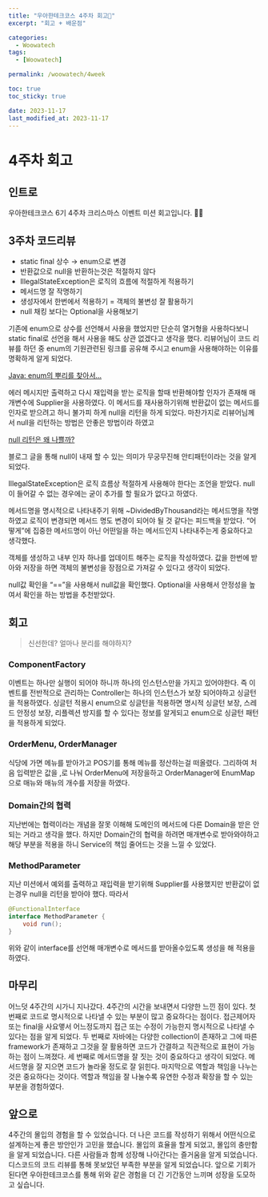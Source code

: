 ```yaml
---
title: "우아한테크코스 4주차 회고🎱"
excerpt: "회고 + 배운점"

categories:
  - Woowatech
tags:
  - [Woowatech]

permalink: /woowatech/4week

toc: true
toc_sticky: true

date: 2023-11-17
last_modified_at: 2023-11-17
---
```

# 4주차 회고

## 인트로

우아한테크코스 6기 4주차 크리스마스 이벤트 미션 회고입니다. 🎄🎁

## 3주차 코드리뷰

- static final 상수 → enum으로 변경
- 반환값으로 null을 반환하는것은 적절하지 않다
- IllegalStateException은 로직의 흐름에 적절하게 적용하기
- 메서드명 잘 작명하기
- 생성자에서 한번에서 적용하기  = 객체의 불변성 잘 활용하기
- null 채킹 보다는 Optional을 사용해보기

기존에 enum으로 상수를 선언해서 사용을 했었지만 단순히 열거형을 사용하다보니 static final로 선언을 해서 사용을 해도 상관 없겠다고 생각을 했다. 리뷰어님이 코드 리뷰를 하던 중 enum의 기원관련된 링크를 공유해 주시고 enum을 사용해야하는 이유를 명확하게 알게 되었다.

[Java: enum의 뿌리를 찾아서...](https://www.nextree.co.kr/p11686/)

에러 메시지만 출력하고 다시 재입력을 받는 로직을 할때 반환해야할 인자가 존재해 매개변수에 Supplier<T>을 사용하였다.  이 메서드를 재사용하기위해 반환값이 없는 메서드를 인자로 받으려고 하니 불가피 하게 null을 리턴을 하게 되었다. 마찬가지로 리뷰어님께서 null을 리턴하는 방법은 안좋은 방법이라 하였고 

[null 리턴은 왜 나쁠까?](https://toss.tech/article/engineering-note-2)

블로그 글을 통해 null이 내재 할 수 있는 의미가 무궁무진해 안티패턴이라는 것을 알게 되었다. 

IllegalStateException은 로직 흐름상  적절하게 사용해야 한다는 조언을 받았다. null이 들어갈 수 없는 경우에는 굳이 추가를 할 필요가 없다고 하였다. 

메서드명을 명시적으로 나타내주기 위해 ~DividedByThousand라는 메서드명을 작명하였고 로직이 변경되면 메서드 명도 변경이 되어야 될 것 같다는 피드백을 받았다.  “어떻게”에 집중한 메서드명이 아닌 어떤일을 하는 메서드인지 나타내주는게 중요하다고 생각했다.

객체를 생성하고 내부 인자 하나를 업데이트 해주는 로직을 작성하였다.  값을 한번에 받아와 저장을 하면 객체의 불변성을 장점으로 가져갈 수 있다고 생각이 되었다.

null값 확인을 “==”을 사용해서 null값을 확인했다. Optional을 사용해서 안정성을 높여서 확인을 하는 방법을 추천받았다.

## 회고

> 신선한데? 얼마나 분리를 해야하지?
> 

### ComponentFactory

이벤트는 하나만 실행이 되어야 하니까 하나의 인스턴스만을 가지고 있어야한다.  즉 이벤트를 전반적으로 관리하는 Controller는 하나의 인스턴스가 보장 되어야하고 싱글턴을 적용하였다.  싱글턴 적용시 enum으로 싱글턴을 적용하면 명시적 싱글턴 보장, 스레드 안정성 보장, 리플렉션 방지를 할 수 있다는 정보를 알게되고 enum으로 싱글턴 패턴을 적용하게 되었다.

### OrderMenu, OrderManager

식당에 가면 메뉴를 받아가고 POS기를 통해 메뉴를 정산하는걸 떠올렸다. 그리하여 처음 입력받은 값을 ,로 나눠 OrderMenu에 저장을하고 OrderManager에 EnumMap으로 매뉴와 매뉴의 개수를 저장을 하였다. 

### Domain간의 협력

지난번에는 협력이라는 개념을 잘못 이해해 도메인의 메서드에 다른 Domain을 받은 안되는 거라고 생각을 했다. 하지만 Domain간의 협력을 하려면 매개변수로 받아와야하고 해당 부분을 적용을 하니 Service의 책임 줄어드는 것을 느낄 수 있었다.

### MethodParameter

지난 미션에서 예외를 출력하고 재입력을 받기위해 Supplier를 사용했지만 반환값이 없는경우 null을 리턴을 받아야 했다. 따라서 

```java
@FunctionalInterface
interface MethodParameter {
    void run();
}
```

위와 같이 interface를 선언해 매개변수로 메서드를 받아올수있도록 생성을 해 적용을 하였다. 

## 마무리

어느덧 4주간의 시가니 지나갔다. 4주간의 시간을 보내면서 다양한 느낀 점이 있다.  첫 번째로 코드로 명시적으로 나타낼 수 있는 부분이 많고 중요하다는 점이다. 접근제어자 또는 final을 사요앻서 어느정도까지 접근 또는 수정이 가능한지 명시적으로 나타낼 수 있다는 점을 알게 되었다.  두 번째로 자바에는 다양한 collection이 존재하고 그에 따른 framework가 존재하고  그것을 잘 활용하면 코드가 간결하고 직관적으로 표현이 가능하는 점이 느껴졌다.  세 번째로 메서드명을 잘 짓는 것이 중요하다고 생각이 되었다. 메서드명을 잘 지으면 코드가 놀라울 정도로 잘 읽힌다.  마지막으로 역할과 책임을 나누는 것은 중요하다는 것이다.  역할과 책임을 잘 나눌수록 유연한 수정과 확장을 할 수 있는 부분을 경험하였다.

## 앞으로

4주간의 몰입의 경험을 할 수 있었습니다.  더 나은 코드를 작성하기 위해서 어떤식으로 설계하는게 좋은 방안인가 고민을 했습니다. 몰입의 효율을 할게 되었고, 몰입의 충만함을 알게 되었습니다. 다른 사람들과 함께 성장해 나아간다는 즐거움을 알게 되었습니다. 디스코드의 코드 리뷰를 통해 못보았던 부족한 부분을 알게 되었습니다. 앞으로 기회가 된다면 우아한테크코스를 통해 위와 같은 경험을 더 긴 기간동안 느끼며 성장을 도모하고 싶습니다.